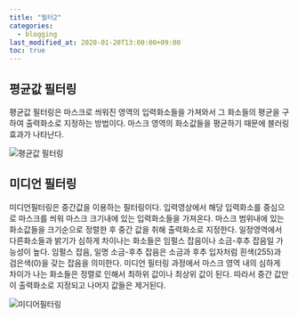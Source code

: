 ```yaml
---
title: "필터2"
categories: 
  - blogging
last_modified_at: 2020-01-20T13:00:00+09:00
toc: true
---
```


## **평균값 필터링**
평균값 필터링은 마스크로 씌워진 영역의 입력화소들을 가져와서 그 화소들의 평균을 구하여 출력화소로 지정하는 방법이다.
마스크 영역의 화소값들을 평균하기 때문에 블러링 효과가 나타난다.

![평균값 필터링](https://user-images.githubusercontent.com/59803206/72707266-61847480-3ba3-11ea-807a-399021abd08e.jpg)

## **미디언 필터링**
미디언필터링은 중간값을 이용하는 필터링이다.
입력영상에서 해당 입력화소를 중심으로 마스크를 씌워 마스크 크기내에 있는 입력화소들을 가져온다.
마스크 범위내에 있는 화소값들을 크기순으로 정렬한 후 중간 값을 취해 출력화소로 지정한다.
일정영역에서 다른화소들과 밝기가 심하게 차이나는 화소들은 임펄스 잡음이나 소금-후추 잡음일 가능성이 높다.
임펄스 잡음, 일명 소금-후추 잡음은 소금과 후추 입자처럼 흰색(255)과 검은색(0)을 갖는 잡음을 의미한다.
미디언 필터링 과정에서 마스크 영역 내의 심하게 차이가 나는 화소들은 정렬로 인해서 최하위 값이나 최상위 값이 된다.
따라서 중간 값만이 출력화소로 지정되고  나머지 값들은 제거된다.

![미디어필터링](https://user-images.githubusercontent.com/59803206/72707302-706b2700-3ba3-11ea-8e23-08033de9f301.jpg)
